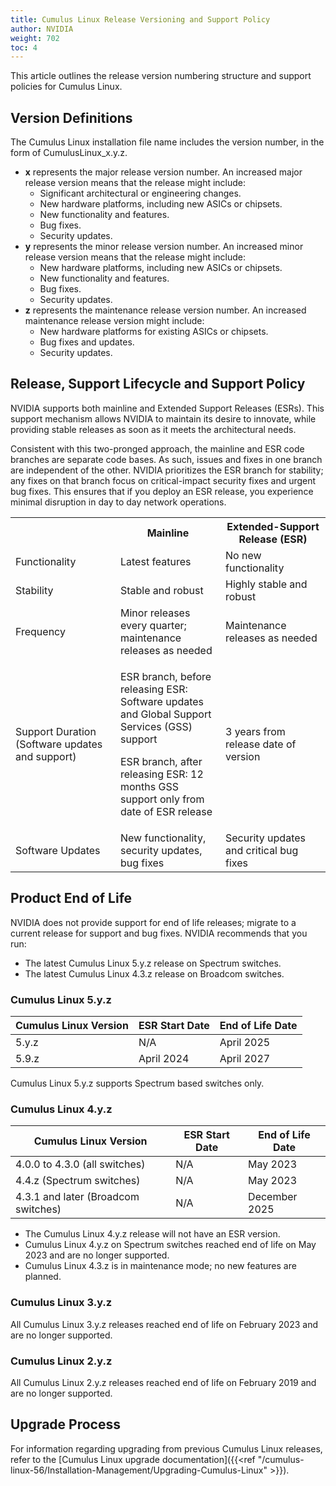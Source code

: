 ```yaml
---
title: Cumulus Linux Release Versioning and Support Policy
author: NVIDIA
weight: 702
toc: 4
---
```


This article outlines the release version numbering structure and support policies for Cumulus Linux.
## Version Definitions

The Cumulus Linux installation file name includes the version number, in the form of CumulusLinux\_x.y.z.

- **x** represents the major release version number. An increased major release version means that the release might include:
    - Significant architectural or engineering changes.
    - New hardware platforms, including new ASICs or chipsets.
    - New functionality and features.
    - Bug fixes.
    - Security updates.
- **y** represents the minor release version number. An increased minor release version means that the release might include:
    - New hardware platforms, including new ASICs or chipsets.
    - New functionality and features.
    - Bug fixes.
    - Security updates.
- **z** represents the maintenance release version number. An increased maintenance release version might include:
    - New hardware platforms for existing ASICs or chipsets.
    - Bug fixes and updates.
    - Security updates.

## Release, Support Lifecycle and Support Policy

NVIDIA supports both mainline and Extended Support Releases (ESRs). This support mechanism allows NVIDIA to maintain its desire to innovate, while providing stable releases as soon as it meets the architectural needs.

Consistent with this two-pronged approach, the mainline and ESR code branches are separate code bases. As such, issues and fixes in one branch are independent of the other. NVIDIA prioritizes the ESR branch for stability; any fixes on that branch focus on critical-impact security fixes and urgent bug fixes. This ensures that if you deploy an ESR release, you experience minimal disruption in day to day network operations.

<table>
<colgroup>
<col style="width: 33%" />
<col style="width: 33%" />
<col style="width: 33%" />
</colgroup>
<tbody>
<tr class="odd">
<th> </th>
<th>Mainline</th>
<th>Extended-Support Release (ESR)</th>
</tr>
<tr class="even">
<td>Functionality</td>
<td>Latest features</td>
<td>No new functionality</td>
</tr>
<tr class="odd">
<td>Stability</td>
<td>Stable and robust</td>
<td>Highly stable and robust</td>
</tr>
<tr class="even">
<td>Frequency</td>
<td>Minor releases every quarter; maintenance releases as needed</td>
<td>Maintenance releases as needed</td>
</tr>
<tr class="odd">
<td>Support Duration (Software updates and support)</td>
<td><p>ESR branch, before releasing ESR: Software updates and Global Support Services (GSS) support</p>
<p>ESR branch, after releasing ESR: 12 months GSS support only from date of ESR release</p></td>
<td>3 years from release date of version</td>
</tr>
<tr class="even">
<td>Software Updates</td>
<td>New functionality, security updates, bug fixes</td>
<td>Security updates and critical bug fixes</td>
</tr>
</tbody>
</table>

## Product End of Life

NVIDIA does not provide support for end of life releases; migrate to a current release for support and bug fixes. NVIDIA recommends that you run:

- The latest Cumulus Linux 5.y.z release on Spectrum switches.
- The latest Cumulus Linux 4.3.z release on Broadcom switches.

### Cumulus Linux 5.y.z

| Cumulus Linux Version | ESR Start Date    | End of Life Date  |
| --------------------- | ----------------- | ----------------- |
| 5.y.z                 | N/A               | April 2025        |
| 5.9.z                 | April 2024        | April 2027        |

Cumulus Linux 5.y.z supports Spectrum based switches only.
### Cumulus Linux 4.y.z

| Cumulus Linux Version | ESR Start Date    | End of Life Date  |
| --------------------- | ----------------- | ----------------- |
| 4.0.0 to 4.3.0 (all switches)   | N/A     | May 2023          |
| 4.4.z (Spectrum switches)       | N/A     | May 2023          |
| 4.3.1 and later (Broadcom switches) | N/A | December 2025     |

- The Cumulus Linux 4.y.z release will not have an ESR version. 
- Cumulus Linux 4.y.z on Spectrum switches reached end of life on May 2023 and are no longer supported.
- Cumulus Linux 4.3.z is in maintenance mode; no new features are planned.

### Cumulus Linux 3.y.z

All Cumulus Linux 3.y.z releases reached end of life on February 2023 and are no longer supported.

### Cumulus Linux 2.y.z

All Cumulus Linux 2.y.z releases reached end of life on February 2019 and are no longer supported.

## Upgrade Process

For information regarding upgrading from previous Cumulus Linux releases, refer to the [Cumulus Linux upgrade documentation]({{<ref "/cumulus-linux-56/Installation-Management/Upgrading-Cumulus-Linux" >}}).
